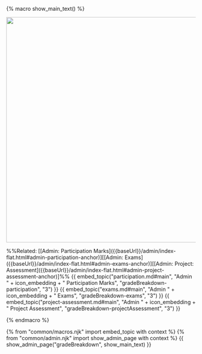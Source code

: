{% macro show_main_text() %}
<div id="main">

<img src="{{baseUrl}}/admin/images/gradeBreakdown.png" width="600"/>
<p/>
<span class="flat"><markdown>
%%Related: [[Admin: Participation Marks]({{baseUrl}}/admin/index-flat.html#admin-participation-anchor)][[Admin: Exams]({{baseUrl}}/admin/index-flat.html#admin-exams-anchor)][[Admin: Project: Assessment]({{baseUrl}}/admin/index-flat.html#admin-project-assessment-anchor)]%%
</markdown></span>
{{ embed_topic("participation.md#main", "Admin " + icon_embedding + " Participation Marks", "gradeBreakdown-participation", "3") }}
{{ embed_topic("exams.md#main", "Admin " + icon_embedding + " Exams", "gradeBreakdown-exams", "3") }}
{{ embed_topic("project-assessment.md#main", "Admin " + icon_embedding + " Project Assessment", "gradeBreakdown-projectAssessment", "3") }}

</div>
{% endmacro %}

{% from "common/macros.njk" import embed_topic with context %}
{% from "common/admin.njk" import show_admin_page with context %}
{{ show_admin_page("gradeBreakdown", show_main_text) }}